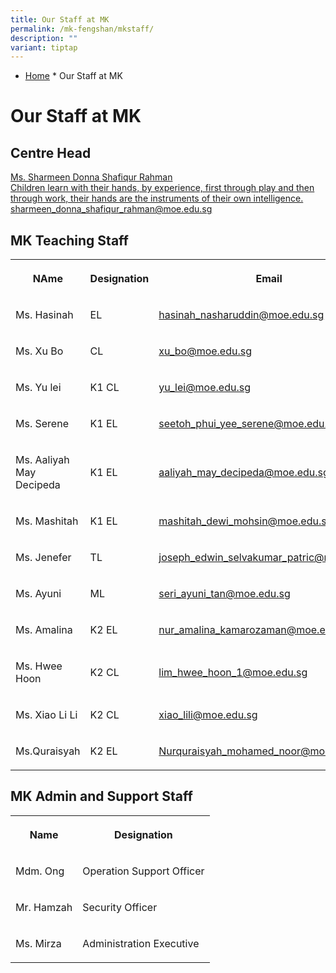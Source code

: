 ```yaml
---
title: Our Staff at MK
permalink: /mk-fengshan/mkstaff/
description: ""
variant: tiptap
---
```

<ul data-tight="true" class="tight">
<li>
<p><a href="https://fengshanpri-moe-edu-sg-admin.cwp.sg/" rel="noopener noreferrer nofollow" target="_blank">Home</a>&nbsp;*
Our Staff at MK</p>
</li>
</ul>
<h1>Our Staff at MK</h1>
<h2>Centre Head</h2>
<p></p>
<div class="isomer-card-grid"><a rel="noopener noreferrer nofollow" href="mailto:sharmeen_donna_shafiqur_rahman@moe.edu.sg" class="isomer-card"><div class="isomer-card-body"><div class="isomer-card-title">Ms. Sharmeen Donna Shafiqur Rahman</div><div class="isomer-card-description">Children learn with their hands, by experience, first through play and then through work, their hands are the instruments of their own intelligence.</div><div class="isomer-card-link">sharmeen_donna_shafiqur_rahman@moe.edu.sg</div></div></a>
</div>
<h2>MK Teaching Staff</h2>
<table style="minWidth: 75px">
<colgroup>
<col>
<col>
<col>
</colgroup>
<tbody>
<tr>
<th rowspan="1" colspan="1">
<p>NAme</p>
</th>
<th rowspan="1" colspan="1">
<p>Designation</p>
</th>
<th rowspan="1" colspan="1">
<p>Email</p>
</th>
</tr>
<tr>
<td rowspan="1" colspan="1">
<p>Ms. Hasinah</p>
</td>
<td rowspan="1" colspan="1">
<p>EL</p>
</td>
<td rowspan="1" colspan="1">
<p><a href="mailto:hasinah_nasharuddin@moe.edu.sg" rel="noopener nofollow" target="_blank">hasinah_nasharuddin@moe.edu.sg</a>
</p>
</td>
</tr>
<tr>
<td rowspan="1" colspan="1">
<p>Ms. Xu Bo</p>
</td>
<td rowspan="1" colspan="1">
<p>CL</p>
</td>
<td rowspan="1" colspan="1">
<p><a href="mailto:xu_bo@moe.edu.sg" rel="noopener nofollow" target="_blank">xu_bo@moe.edu.sg</a>
</p>
</td>
</tr>
<tr>
<td rowspan="1" colspan="1">
<p>Ms. Yu lei</p>
</td>
<td rowspan="1" colspan="1">
<p>K1 CL</p>
</td>
<td rowspan="1" colspan="1">
<p><a href="mailto:yu_lei@moe.edu.sg" rel="noopener nofollow" target="_blank">yu_lei@moe.edu.sg</a>
</p>
</td>
</tr>
<tr>
<td rowspan="1" colspan="1">
<p>Ms. Serene</p>
</td>
<td rowspan="1" colspan="1">
<p>K1 EL</p>
</td>
<td rowspan="1" colspan="1">
<p><a href="mailto:seetoh_phui_yee_serene@moe.edu.sg" rel="noopener nofollow" target="_blank">seetoh_phui_yee_serene@moe.edu.sg</a>
</p>
</td>
</tr>
<tr>
<td rowspan="1" colspan="1">
<p>Ms. Aaliyah May Decipeda</p>
</td>
<td rowspan="1" colspan="1">
<p>K1 EL</p>
</td>
<td rowspan="1" colspan="1">
<p><a href="mailto:aaliyah_may_decipeda@moe.edu.sg" rel="noopener nofollow" target="_blank">aaliyah_may_decipeda@moe.edu.sg</a>
</p>
</td>
</tr>
<tr>
<td rowspan="1" colspan="1">
<p>Ms. Mashitah</p>
</td>
<td rowspan="1" colspan="1">
<p>K1 EL</p>
</td>
<td rowspan="1" colspan="1">
<p><a href="mailto:mashitah_dewi_mohsin@moe.edu.sg" rel="noopener nofollow" target="_blank">mashitah_dewi_mohsin@moe.edu.sg</a>
</p>
</td>
</tr>
<tr>
<td rowspan="1" colspan="1">
<p>Ms. Jenefer</p>
</td>
<td rowspan="1" colspan="1">
<p>TL</p>
</td>
<td rowspan="1" colspan="1">
<p><a href="mailto:joseph_edwin_selvakumar_patric@moe.edu.sg" rel="noopener nofollow" target="_blank">joseph_edwin_selvakumar_patric@moe.edu.sg</a>
</p>
</td>
</tr>
<tr>
<td rowspan="1" colspan="1">
<p>Ms. Ayuni</p>
</td>
<td rowspan="1" colspan="1">
<p>ML</p>
</td>
<td rowspan="1" colspan="1">
<p><a href="mailto:seri_ayuni_tan@moe.edu.sg" rel="noopener nofollow" target="_blank">seri_ayuni_tan@moe.edu.sg</a>
</p>
</td>
</tr>
<tr>
<td rowspan="1" colspan="1">
<p>Ms. Amalina</p>
</td>
<td rowspan="1" colspan="1">
<p>K2 EL</p>
</td>
<td rowspan="1" colspan="1">
<p><a href="mailto:nur_amalina_kamarozaman@moe.edu.sg" rel="noopener nofollow" target="_blank">nur_amalina_kamarozaman@moe.edu.sg</a>
</p>
</td>
</tr>
<tr>
<td rowspan="1" colspan="1">
<p>Ms. Hwee Hoon</p>
</td>
<td rowspan="1" colspan="1">
<p>K2 CL</p>
</td>
<td rowspan="1" colspan="1">
<p><a href="mailto:lim_hwee_hoon_1@moe.edu.sg" rel="noopener nofollow" target="_blank">lim_hwee_hoon_1@moe.edu.sg</a>
</p>
</td>
</tr>
<tr>
<td rowspan="1" colspan="1">
<p>Ms. Xiao Li Li</p>
</td>
<td rowspan="1" colspan="1">
<p>K2 CL</p>
</td>
<td rowspan="1" colspan="1">
<p><a href="mailto:xiao_lili@moe.edu.sg" rel="noopener nofollow" target="_blank">xiao_lili@moe.edu.sg</a>
</p>
</td>
</tr>
<tr>
<td rowspan="1" colspan="1">
<p>Ms.Quraisyah</p>
</td>
<td rowspan="1" colspan="1">
<p>K2 EL</p>
</td>
<td rowspan="1" colspan="1">
<p><a href="mailto:Nurquraisyah_mohamed_noor@moe.edu.sg" rel="noopener nofollow" target="_blank">Nurquraisyah_mohamed_noor@moe.edu.sg</a>
</p>
</td>
</tr>
</tbody>
</table>
<h2>MK Admin and Support Staff</h2>
<table style="minWidth: 50px">
<colgroup>
<col>
<col>
</colgroup>
<tbody>
<tr>
<th rowspan="1" colspan="1">
<p>Name</p>
</th>
<th rowspan="1" colspan="1">
<p>Designation</p>
</th>
</tr>
<tr>
<td rowspan="1" colspan="1">
<p>Mdm. Ong</p>
</td>
<td rowspan="1" colspan="1">
<p>Operation Support Officer</p>
</td>
</tr>
<tr>
<td rowspan="1" colspan="1">
<p>Mr. Hamzah</p>
</td>
<td rowspan="1" colspan="1">
<p>Security Officer</p>
</td>
</tr>
<tr>
<td rowspan="1" colspan="1">
<p>Ms. Mirza</p>
</td>
<td rowspan="1" colspan="1">
<p>Administration Executive</p>
</td>
</tr>
</tbody>
</table>
<p></p>
<p></p>
